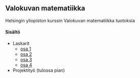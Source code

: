 ## Valokuvan matematiikka

Helsingin yliopiston kurssin Valokuvan matematiikka tuotoksia

#### Sisältö

* Laskarit
  * [osa 1](https://github.com/ellikiiski/Valokuvan-matematiikka-2023/tree/main/Laskarit%20osa%201)
  * [osa 2](https://github.com/ellikiiski/Valokuvan-matematiikka-2023/tree/main/Laskarit%20osa%202)
  * [osa 3](https://github.com/ellikiiski/Valokuvan-matematiikka-2023/tree/main/Laskarit%20osa%203)
  * [osa 4](https://github.com/ellikiiski/Valokuvan-matematiikka-2023/tree/main/Laskarit%20osa%204)
* Projektityö (tulossa pian)
